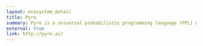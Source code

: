 ```yaml
---
layout: ecosystem_detail
title: Pyro
summary: Pyro is a universal probabilistic programming language (PPL) written in Python and supported by PyTorch on the backend.
external: true
link: http://pyro.ai/
---
```

